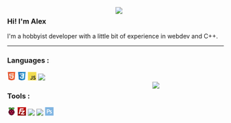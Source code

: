 <img align="right" style="float:right; width:50%" src="https://github-readme-stats.vercel.app/api/?username=levtus&show_icons=true&theme=slateorange&layout=compact">


### Hi! I'm Alex
I'm a hobbyist developer with a little bit of experience in webdev and C++.


---

### Languages : 

<div id="languages">
  <img src="https://raw.githubusercontent.com/devicons/devicon/master/icons/html5/html5-original.svg" style="width: 4%" > 
  <img src="https://raw.githubusercontent.com/devicons/devicon/master/icons/css3/css3-original.svg" style="width: 4%"> 
  <img src="https://raw.githubusercontent.com/devicons/devicon/master/icons/javascript/javascript-original.svg" style="width: 4%"> 
  <img src="https://upload.wikimedia.org/wikipedia/commons/thumb/1/18/ISO_C%2B%2B_Logo.svg/180px-ISO_C%2B%2B_Logo.svg.png" style="width: 4%"> 
</div>
<img align="right" style="float:right; width: 33%;" src="https://github-readme-stats.vercel.app/api/top-langs/?username=levtus&show_icons=true&theme=slateorange&layout=compact">

### Tools :

<div id="tools">
  <img src="https://raw.githubusercontent.com/devicons/devicon/master/icons/raspberrypi/raspberrypi-original.svg" style="width: 4%"> 
  <img src="https://raw.githubusercontent.com/devicons/devicon/master/icons/filezilla/filezilla-plain.svg" style="width: 4%"> 
  <img src="https://www.blockbench.net/images/logos/icon.png" style="width: 4%"> 
  <img src="https://i.imgur.com/51dSsGk.png" style="width: 4%"> 
  <img src="https://raw.githubusercontent.com/devicons/devicon/master/icons/photoshop/photoshop-plain.svg" style="width: 4%"> 
</div>

